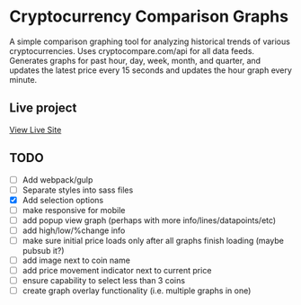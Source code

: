 # Cryptocurrency Comparison Graphs
A simple comparison graphing tool for analyzing historical trends of various cryptocurrencies.
Uses cryptocompare.com/api for all data feeds.
Generates graphs for past hour, day, week, month, and quarter, and updates the latest price every 15 seconds and updates the hour graph every minute.

## Live project
[View Live Site](https://zwelden.github.io/crypto-comparison-graphs/)

## TODO
- [ ] Add webpack/gulp
- [ ] Separate styles into sass files
- [X] Add selection options
- [ ] make responsive for mobile
- [ ] add popup view graph (perhaps with more info/lines/datapoints/etc)
- [ ] add high/low/%change info
- [ ] make sure initial price loads only after all graphs finish loading (maybe pubsub it?)
- [ ] add image next to coin name
- [ ] add price movement indicator next to current price
- [ ] ensure capability to select less than 3 coins
- [ ] create graph overlay functionality (i.e. multiple graphs in one)
